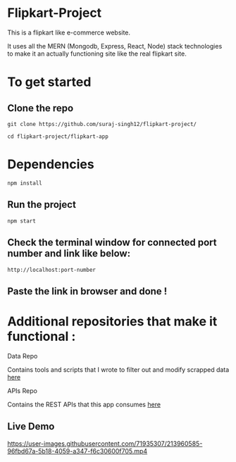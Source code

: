 # Flipkart-Project

This is a flipkart like e-commerce website. 

It uses all the MERN (Mongodb, Express, React, Node) stack technologies to make it an actually functioning site like the real flipkart site.

# To get started
## Clone the repo
```git
git clone https://github.com/suraj-singh12/flipkart-project/
```

```git  
cd flipkart-project/flipkart-app
```

# Dependencies 
```git
npm install
```

## Run the project
```npm 
npm start
```

## Check the terminal window for connected port number and link like below: 
```
http://localhost:port-number
```

## Paste the link in browser and done !

# Additional repositories that make it functional :

Data Repo

Contains tools and scripts that I wrote to filter out and modify scrapped data [here](https://github.com/suraj-singh12/flipkart-data)

APIs Repo

Contains the REST APIs that this app consumes [here](https://github.com/suraj-singh12/flipkart-api)


## Live Demo

https://user-images.githubusercontent.com/71935307/213960585-96fbd67a-5b18-4059-a347-f6c30600f705.mp4
